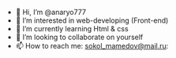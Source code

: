 - 👋 Hi, I’m @anaryo777
- 👀 I’m interested in web-developing (Front-end)
- 🌱 I’m currently learning Html & css
- 💞️ I’m looking to collaborate on yourself
- 📫 How to reach me: sokol_mamedov@mail.ru:

<!---
anaryo777/anaryo777 is a ✨ special ✨ repository because its `README.md` (this file) appears on your GitHub profile.
You can click the Preview link to take a look at your changes.
--->
